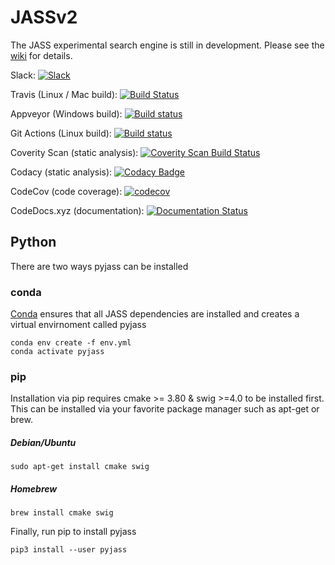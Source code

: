 # JASSv2
The JASS experimental search engine is still in development.  Please see the [wiki](../../wiki) for details.

Slack: <a href=https://join.slack.com/t/jassv2/shared_invite/MjE3NzUwNjA2ODM2LTE1MDEwMzQ0NjItMTdiMWFjMjYyNg><img src="https://img.shields.io/badge/slack-talk-brightgreen.svg?style=flatulance" alt="Slack"></a>

Travis (Linux / Mac build): [![Build Status](https://travis-ci.org/andrewtrotman/JASSv2.svg?branch=master)](https://travis-ci.org/andrewtrotman/JASSv2)

Appveyor (Windows build): [![Build status](https://ci.appveyor.com/api/projects/status/sbrjp3l39qf16h2x?svg=true)](https://ci.appveyor.com/project/andrewtrotman/jassv2-rjk8n)

Git Actions (Linux build): [![Build status](https://github.com/andrewtrotman/JASSv2/workflows/Build/badge.svg)](https://github.com/andrewtrotman/JASSv2/actions)

Coverity Scan (static analysis): [![Coverity Scan Build Status](https://scan.coverity.com/projects/11022/badge.svg)](https://scan.coverity.com/projects/jassv2)

Codacy (static analysis): [![Codacy Badge](https://api.codacy.com/project/badge/Grade/01c46a3d10e440f9b54a237889f8326b)](https://www.codacy.com/app/andrewtrotman/JASSv2?utm_source=github.com&amp;utm_medium=referral&amp;utm_content=andrewtrotman/JASSv2&amp;utm_campaign=Badge_Grade)

CodeCov (code coverage): [![codecov](https://codecov.io/gh/andrewtrotman/JASSv2/branch/master/graph/badge.svg)](https://codecov.io/gh/andrewtrotman/JASSv2)

CodeDocs.xyz (documentation): [![Documentation Status](https://codedocs.xyz/andrewtrotman/JASSv2.svg)](https://codedocs.xyz/andrewtrotman/JASSv2/)

## Python ##

There are two ways pyjass can be installed



### conda ####

[Conda](https://docs.anaconda.com/anaconda/install/index.html) ensures that all JASS dependencies are installed and creates a virtual envirnoment called pyjass

```
conda env create -f env.yml
conda activate pyjass
```

### pip ####

Installation via pip requires cmake >= 3.80 & swig >=4.0 to be installed first. This can be installed via your favorite package manager such as apt-get or brew.


##### Debian/Ubuntu #####
```
sudo apt-get install cmake swig
```

##### Homebrew #####
```
brew install cmake swig
```

Finally, run pip to install pyjass

```
pip3 install --user pyjass
```


